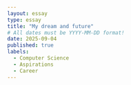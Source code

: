 ```yaml
---
layout: essay
type: essay
title: "My dream and future"
# All dates must be YYYY-MM-DD format!
date: 2025-09-04
published: true
labels:
  - Computer Science
  - Aspirations
  - Career
---
```


